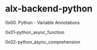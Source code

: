 # alx-backend-python

0x00. Python - Variable Annotations

0x01-python_async_function

0x02-python_async_comprehension
